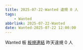 ```yaml
---
title: 2025-07-22-Wanted 違規 0 人
tags:
    - Wanted
abbrlink: 2025-07-22-Wanted
date: Wanted-2025-07-22 12:00:00
---
```

Wanted 板 [板規連結](https://www.ptt.cc/bbs/Wanted/M.1608829773.A.D3B.html)
昨天違規 0 人

